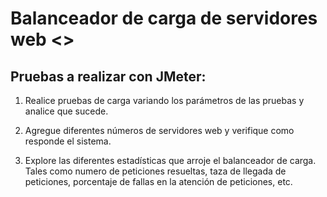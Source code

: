 # Balanceador de carga de servidores web <<Apache mod_proxy_balancer>>

## Pruebas a realizar con JMeter:

1. Realice pruebas de carga variando los parámetros de las pruebas y analice
que sucede.

2. Agregue diferentes números de servidores web y verifique como responde el
sistema.

3. Explore las diferentes estadísticas que arroje el balanceador de carga. Tales
como numero de peticiones resueltas, taza de llegada de peticiones, porcentaje de fallas en la atención de peticiones, etc.
